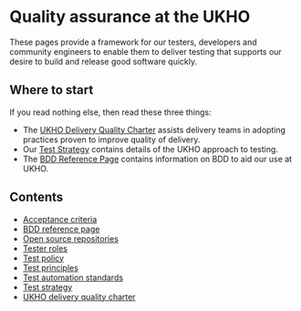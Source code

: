 # Quality assurance at the UKHO

These pages provide a framework for our testers, developers and community engineers to enable them to deliver testing that supports our desire to build and release good software quickly.

## Where to start

If you read nothing else, then read these three things:

* The [UKHO Delivery Quality Charter](ukho-quality-charter.md) assists delivery teams in adopting practices proven to improve quality of delivery.
* Our [Test Strategy](test-strategy.md) contains details of the UKHO approach to testing.
* The [BDD Reference Page](bdd.md) contains information on BDD to aid our use at UKHO.

## Contents

* [Acceptance criteria](acceptance-criteria.md)
* [BDD reference page](bdd.md)
* [Open source repositories](test-repositories.md)
* [Tester roles](test-profiles.md)
* [Test policy](test-policy.md)
* [Test principles](testing-principles.md)
* [Test automation standards](test-code-standards.md)
* [Test strategy](test-strategy.md)
* [UKHO delivery quality charter](ukho-quality-charter.md)
